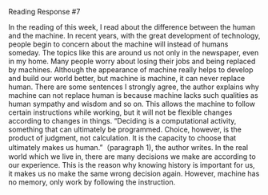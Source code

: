 Reading Response #7

In the reading of this week, I read about the difference between the human and the machine. In recent years, with the great development of technology, people begin to concern about the machine will instead of humans someday. The topics like this are around us not only in the newspaper, even in my home. Many people worry about losing their jobs and being replaced by machines. Although the appearance of machine really helps to develop and build our world better, but machine is machine, it can never replace human. There are some sentences I strongly agree, the author explains why machine can not replace human is because machine lacks such qualities as human sympathy and wisdom and so on. This allows the machine to follow certain instructions while working, but it will not be flexible changes according to changes in things. “Deciding is a computational activity, something that can ultimately be programmed. Choice, however, is the product of judgment, not calculation. It is the capacity to choose that ultimately makes us human.”（paragraph 1), the author writes. In the real world which we live in, there are many decisions we make are according to our experience. This is the reason why knowing history is important for us, it makes us no make the same wrong decision again. However, machine has no memory, only work by following the instruction.
